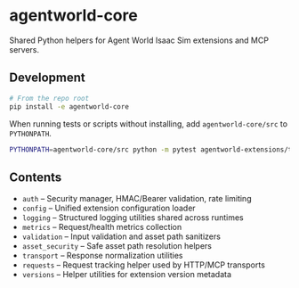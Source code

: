 # agentworld-core

Shared Python helpers for Agent World Isaac Sim extensions and MCP servers.

## Development

```bash
# From the repo root
pip install -e agentworld-core
```

When running tests or scripts without installing, add `agentworld-core/src` to
`PYTHONPATH`.

```bash
PYTHONPATH=agentworld-core/src python -m pytest agentworld-extensions/tests
```

## Contents

- `auth` – Security manager, HMAC/Bearer validation, rate limiting
- `config` – Unified extension configuration loader
- `logging` – Structured logging utilities shared across runtimes
- `metrics` – Request/health metrics collection
- `validation` – Input validation and asset path sanitizers
- `asset_security` – Safe asset path resolution helpers
- `transport` – Response normalization utilities
- `requests` – Request tracking helper used by HTTP/MCP transports
- `versions` – Helper utilities for extension version metadata
